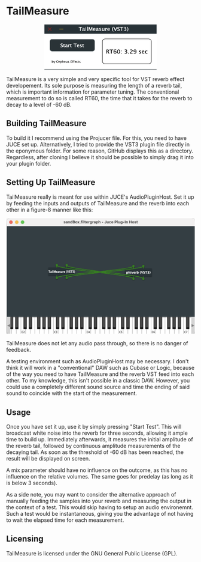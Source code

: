  # TailMeasure
 
 <p align="center">
  <img src="Images/TailMeasureGUI.png"  width="300" height="120" alt="TailMeasure GUI"/>
</p>

 TailMeasure is a very simple and very specific tool for VST reverb effect developement. Its sole purpose is measuring the length of a reverb tail, which is important information for parameter tuning. The conventional measurement to do so is called RT60, the time that it takes for the reverb to decay to a level of -60 dB.

 ## Building TailMeasure

 To build it I recommend using the Projucer file. For this, you need to have JUCE set up. Alternatively, I tried to provide the VST3 plugin file directly in the eponymous folder. For some reason, GitHub displays this as a directory. Regardless, after cloning I believe it should be possible to simply drag it into your plugin folder.
 
 ## Setting Up TailMeasure
 
 TailMeasure really is meant for use within JUCE's AudioPluginHost. Set it up by feeding the inputs and outputs of TailMeasure and the reverb into each other in a figure-8 manner like this:
  
 <p align="center">
  <img src="Images/IOConfiguration.png" alt="IO Configuration"/>
</p>
 
 TailMeasure does not let any audio pass through, so there is no danger of feedback.
  
 A testing environment such as AudioPluginHost may be necessary. I don't think it will work in a "conventional" DAW such as Cubase or Logic, because of the way you need to have TailMeasure and the reverb VST feed into each other. To my knowledge, this isn't possible in a classic DAW. However, you could use a completely different sound source and time the ending of said sound to coincide with the start of the measurement.
 
 ## Usage
 
 Once you have set it up, use it by simply pressing "Start Test". This will broadcast white noise into the reverb for three seconds, allowing it ample time to build up. Immediately afterwards, it measures the initial amplitude of the reverb tail, followed by continuous amplitude measurements of the decaying tail. As soon as the threshold of -60 dB has been reached, the result will be displayed on screen.
 
 A mix parameter should have no influence on the outcome, as this has no influence on the relative volumes. The same goes for predelay (as long as it is below 3 seconds).
 
 As a side note, you may want to consider the alternative approach of manually feeding the samples into your reverb and measuring the output in the context of a test. This would skip having to setup an audio environemnt. Such a test would be instantaneous, giving you the advantage of not having to wait the elapsed time for each measurement.
 
 ## Licensing
 
 TailMeasure is licensed under the GNU General Public License (GPL).
 
 
 
 
 

